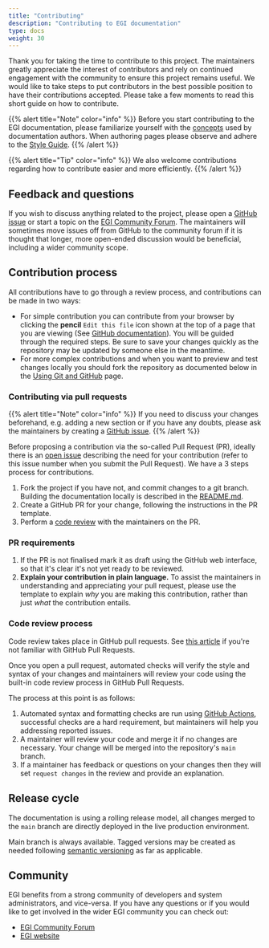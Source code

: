 ```yaml
---
title: "Contributing"
description: "Contributing to EGI documentation"
type: docs
weight: 30
---
```


Thank you for taking the time to contribute to this project. The maintainers
greatly appreciate the interest of contributors and rely on continued engagement
with the community to ensure this project remains useful. We would like to
take steps to put contributors in the best possible position to have their
contributions accepted. Please take a few moments to read this short guide on
how to contribute. 

{{% alert title="Note" color="info" %}} Before you start contributing to the
EGI documentation, please familiarize yourself with the [concepts](../concepts)
used by documentation authors. When authoring pages please observe and adhere
to the [Style Guide](style).
{{% /alert %}}

{{% alert title="Tip" color="info" %}} We also welcome contributions
regarding how to contribute easier and more efficiently.
{{% /alert %}}

## Feedback and questions

If you wish to discuss anything related to the project, please open a
[GitHub issue](https://github.com/EGI-Federation/documentation/issues/new) or
start a topic on the [EGI Community Forum](https://community.egi.eu). The
maintainers will sometimes move issues off from GitHub to the community forum if
it is thought that longer, more open-ended discussion would be beneficial,
including a wider community scope.

## Contribution process

All contributions have to go through a review process, and contributions can be
made in two ways:

- For simple contribution you can contribute from your browser by clicking the
  **pencil** `Edit this file` icon shown at the top of a page that you are
  viewing (See
  [GitHub documentation](https://help.github.com/en/github/managing-files-in-a-repository/editing-files-in-another-users-repository)).
  You will be guided through the required steps. Be sure to save your
  changes quickly as the repository may be updated by someone else in the
  meantime.
- For more complex contributions and when you want to preview and test changes
  locally you should fork the repository as documented below in the
  [Using Git and GitHub](./git) page.

### Contributing via pull requests

{{% alert title="Note" color="info" %}} If you need to discuss your changes
beforehand, e.g. adding a new section or if you have any doubts, please ask
the maintainers by creating a
[GitHub issue](https://github.com/EGI-Federation/documentation/issues/new).
{{% /alert %}}

Before proposing a contribution via the so-called Pull Request (PR), ideally
there is an [open issue](https://github.com/EGI-Federation/documentation/issues)
describing the need for your contribution (refer to this issue number when you
submit the Pull Request). We have a 3 steps process for contributions.

1. Fork the project if you have not, and commit changes to a git branch.
   Building the documentation locally is described in the
   [README.md](https://github.com/EGI-Federation/documentation/blob/main/README.md).
1. Create a GitHub PR for your change, following the instructions in
   the PR template.
1. Perform a [code review](#code-review-process) with the maintainers on the PR.

### PR requirements

1. If the PR is not finalised mark it as draft using the GitHub web interface,
   so that it's clear it's not yet ready to be reviewed.
1. **Explain your contribution in plain language.** To assist the maintainers in
   understanding and appreciating your pull request, please use the template to
   explain _why_ you are making this contribution, rather than just _what_ the
   contribution entails.

### Code review process

Code review takes place in GitHub pull requests. See
[this article](https://help.github.com/articles/about-pull-requests/) if you're
not familiar with GitHub Pull Requests.

Once you open a pull request, automated checks will verify the style and syntax
of your changes and maintainers will review your code using the built-in code
review process in GitHub Pull Requests.

The process at this point is as follows:

1. Automated syntax and formatting checks are run using
   [GitHub Actions](https://github.com/features/actions), successful checks are
   a hard requirement, but maintainers will help you addressing reported issues.
1. A maintainer will review your code and merge it if no changes are necessary.
   Your change will be merged into the repository's `main` branch.
1. If a maintainer has feedback or questions on your changes then they will set
   `request changes` in the review and provide an explanation.

## Release cycle

The documentation is using a rolling release model, all changes merged to the
`main` branch are directly deployed in the live production environment.

Main branch is always available. Tagged versions may be created as needed
following [semantic versioning](https://semver.org/) as far as applicable.

## Community

EGI benefits from a strong community of developers and system administrators,
and vice-versa. If you have any questions or if you would like to get involved
in the wider EGI community you can check out:

- [EGI Community Forum](https://community.egi.eu/)
- [EGI website](https://www.egi.eu)
